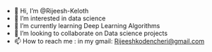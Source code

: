 - 👋 Hi, I’m @Rijeesh-Keloth
- 👀 I’m interested in data science
- 🌱 I’m currently learning Deep Learning Algorithms
- 💞️ I’m looking to collaborate on Data science projects
- 📫 How to reach me : in my gmail: Rijeeshkodencheri@gmail.com

<!---
Rijeesh-Keloth/Rijeesh-Keloth is a ✨ special ✨ repository because its `README.md` (this file) appears on your GitHub profile.
You can click the Preview link to take a look at your changes.
--->
